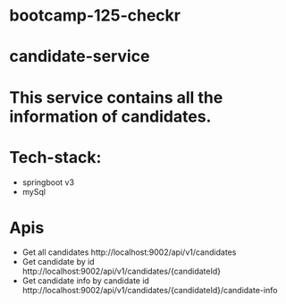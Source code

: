# bootcamp-125-checkr

# candidate-service

# This service contains all the information of candidates.

# Tech-stack:

- springboot v3
- mySql

# Apis

- Get all candidates
  http://localhost:9002/api/v1/candidates
- Get candidate by id
  http://localhost:9002/api/v1/candidates/{candidateId}
- Get candidate info by candidate id
  http://localhost:9002/api/v1/candidates/{candidateId}/candidate-info
